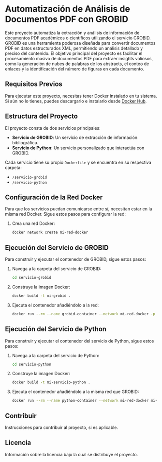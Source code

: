 # Automatización de Análisis de Documentos PDF con GROBID

Este proyecto automatiza la extracción y análisis de información de documentos PDF académicos o científicos utilizando el servicio GROBID. GROBID es una herramienta poderosa diseñada para convertir documentos PDF en datos estructurados XML, permitiendo un análisis detallado y preciso del contenido. El objetivo principal del proyecto es facilitar el procesamiento masivo de documentos PDF para extraer insights valiosos, como la generación de nubes de palabras de los abstracts, el conteo de enlaces y la identificación del número de figuras en cada documento.

## Requisitos Previos

Para ejecutar este proyecto, necesitas tener Docker instalado en tu sistema. Si aún no lo tienes, puedes descargarlo e instalarlo desde [Docker Hub](https://hub.docker.com/).

## Estructura del Proyecto

El proyecto consta de dos servicios principales:

- **Servicio de GROBID**: Un servicio de extracción de información bibliográfica.
- **Servicio de Python**: Un servicio personalizado que interactúa con GROBID.

Cada servicio tiene su propio `Dockerfile` y se encuentra en su respectiva carpeta:

- `/servicio-grobid`
- `/servicio-python`

## Configuración de la Red Docker

Para que los servicios puedan comunicarse entre sí, necesitan estar en la misma red Docker. Sigue estos pasos para configurar la red:

1. Crea una red Docker:

    ```bash
    docker network create mi-red-docker
    ```

## Ejecución del Servicio de GROBID

Para construir y ejecutar el contenedor de GROBID, sigue estos pasos:

1. Navega a la carpeta del servicio de GROBID:

    ```bash
    cd servicio-grobid
    ```

2. Construye la imagen Docker:

    ```bash
    docker build -t mi-grobid .
    ```

3. Ejecuta el contenedor añadiéndolo a la red:

    ```bash
    docker run --rm --name grobid-container --network mi-red-docker -p 8070:8070 -p 8071:8071 mi-grobid
    ```

## Ejecución del Servicio de Python

Para construir y ejecutar el contenedor del servicio de Python, sigue estos pasos:

1. Navega a la carpeta del servicio de Python:

    ```bash
    cd servicio-python
    ```

2. Construye la imagen Docker:

    ```bash
    docker build -t mi-servicio-python .
    ```

3. Ejecuta el contenedor añadiéndolo a la misma red que GROBID:

    ```bash
    docker run --rm --name python-container --network mi-red-docker mi-servicio-python
    ```

## Contribuir

Instrucciones para contribuir al proyecto, si es aplicable.

## Licencia

Información sobre la licencia bajo la cual se distribuye el proyecto.
